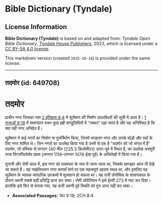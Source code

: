 # Bible Dictionary (Tyndale)

## License Information

**Bible Dictionary (Tyndale)** is based on and adapted from: _Tyndale Open Bible Dictionary_, [Tyndale House Publishers](https://tyndaleopenresources.com/), 2023, which is licensed under a [CC BY-SA 4.0 license](https://creativecommons.org/licenses/by-sa/4.0/legalcode.en).

This markdown version (created `2025-10-16`) is provided under the same license.



--------------------------------

## तदमोर (id: 649708)

तदमोर
=====

प्राचीन नगर जिसका नाम [2 इतिहास 8:4](https://ref.ly/2Chr8:4) में सुलैमान की निर्माण उपलब्धियों की सूची में आता है। [1 राजाओं 9:18](https://ref.ly/1Kgs9:18) में समानांतर वचन कुछ इब्री पाण्डुलिपियों में "तामार" पढ़ा जाता है और यह अनिश्चित है कि क्या वही नगर अभिप्रेत है।

सुलैमान ने कई नगरों का निर्माण या पुनर्निर्माण किया, जिनमें भण्डारण नगर और उनके घोड़ों और रथों के लिए नगर शामिल थे। जिन नगरों का उल्लेख किया गया है उनमें से एक है "तदमोर को जो जंगल में है" तदमोर, जो दमिश्क से लगभग 140 मील (225\.3 किलोमीटर) उत्तर\-पूर्व में स्थित है, का उल्लेख अश्शूरी राजा तिग्लत्पिलेसेर प्रथम (लगभग 1114–लगभग 1076 ईसा पूर्व) के अभिलेखों में किया गया है।

यूनानी और रोमी काल में, इस नगर को पलमयरा के नाम से जाना जाता था, जिसके खण्डहर आज भी देखे जा सकते हैं। यह नखलिस्तान नगर कारवाँ मार्ग पर एक महत्वपूर्ण ठहराव स्थल था, और इसलिए यह सुलैमान के व्यापक व्यापारिक उपक्रमों में मूल्यवान हो सकता था। यह रानी ज़ेनोबिया के शासनकाल के दौरान अपनी सबसे बड़ी प्रसिद्धि प्राप्त कर सका। रोमी ऑरेलियन ने इसे ईस्वी 273 में नष्ट कर दिया। हालांकि इसे फिर से बनाया गया, यह कभी अपनी पूर्व स्थिति को पुनः प्राप्त नहीं कर सका।

* **Associated Passages:** 1KI 9:18; 2CH 8:4

